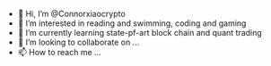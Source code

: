 - 👋 Hi, I’m @Connorxiaocrypto
- 👀 I’m interested in reading and swimming, coding and gaming
- 🌱 I’m currently learning state-pf-art block chain and quant trading
- 💞️ I’m looking to collaborate on ...
- 📫 How to reach me ...

<!---
Connorxiaocrypto/Connorxiaocrypto is a ✨ special ✨ repository because its `README.md` (this file) appears on your GitHub profile.
You can click the Preview link to take a look at your changes.
--->
